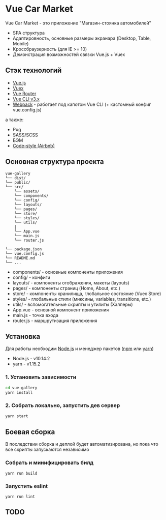 # Vue Car Market

Vue Car Market - это приложение "Магазин-стоянка автомобилей"

* SPA структура
* Адаптировность, основные размеры экранара (Desktop, Table, Mobile)
* Кроссбраузерность (для IE >= 10)
* Демонстрация возможностей связки Vue.js + Vuex

## Стэк технологий

* [Vue.js](https://ru.vuejs.org/)
* [Vuex](https://vuex.vuejs.org/ru/)
* [Vue Router](https://router.vuejs.org/ru/)
* [Vue CLI v3.x](https://cli.vuejs.org/ru/)
* [Webpack](https://webpack.js.org/) - работает под капотом Vue CLI (+ кастомный конфиг vue.config.js)

а также:

* Pug
* SASS/SCSS
* БЭМ
* [Code-style (Airbnb)](https://github.com/Lavrend/javascript-airbnb)

## Основная структура проекта
```
vue-gallery
└── dist/
└── public/
└── src/
    └── assets/
    └── components/
    └── config/
    └── layouts/
    └── pages/
    └── store/
    └── styles/
    └── utils/
    |
    └── App.vue
    └── main.js
    └── router.js

└── package.json
└── vue.config.js
└── README.md
└── ...
```

* components/ - основные компоненты приложения
* config/ - конфиги
* layouts/ - компоненты отображения, макеты (layouts)
* pages/ - компоненты страниц (Home, About, etc.)
* store/ - компоненты хранилища, глобальное состояние (Vuex Store)
* styles/ - глобальные стили (миксины, variables, transitions, etc.)
* utils/ - вспомогательные скрипты и утилиты (Хэлперы)
* App.vue - основной компонент приложения
* main.js - точка входа
* router.js - маршрутизация приложения

## Установка

Для работы необходим [Node.js](https://nodejs.org/) и менеджер пакетов ([npm](https://www.npmjs.com/) или [yarn](https://yarnpkg.com/))

* Node.js - v10.14.2
* yarn - v1.15.2

### 1. Установить зависимости

```sh
cd vue-gallery
yarn install
```

### 2. Собрать локально, запустить дев сервер

```sh
yarn start
```

## Боевая сборка

В последствии сборка и деплой будет автоматизирована, но пока что все скрипты запускаются независимо

### Собрать и минифицировать билд
```
yarn run build
```

### Запустить eslint
```
yarn run lint
```

## TODO
